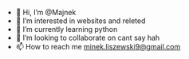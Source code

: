 - 👋 Hi, I’m @Majnek
- 👀 I’m interested in websites and releted
- 🌱 I’m currently learning python
- 💞️ I’m looking to collaborate on cant say hah
- 📫 How to reach me minek.liszewski9@gmail.com

